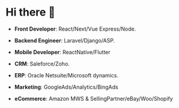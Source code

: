 # Hi there 👋

- **Front Developer**:  React/Next/Vue Express/Node.
- **Backend Engineer**: Laravel/Django/ASP. 
- **Mobile Developer**: ReactNative/Flutter

- **CRM**:              Saleforce/Zoho. 
- **ERP**:              Oracle Netsuite/Microsoft dynamics.
- **Marketing**: GoogleAds/Analytics/BingAds
- **eCommerce**: Amazon MWS & SellingPartner/eBay/Woo/Shopify
